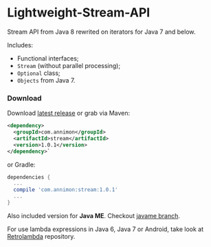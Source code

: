 Lightweight-Stream-API
======================

Stream API from Java 8 rewrited on iterators for Java 7 and below.

Includes:
 + Functional interfaces;
 + `Stream` (without parallel processing);
 + `Optional` class;
 + `Objects` from Java 7.

### Download

Download [latest release](https://github.com/aNNiMON/Lightweight-Stream-API/releases) or grab via Maven:
```xml
<dependency>
  <groupId>com.annimon</groupId>
  <artifactId>stream</artifactId>
  <version>1.0.1</version>
</dependency>`
```
or Gradle:
```groovy
dependencies {
  ...
  compile 'com.annimon:stream:1.0.1'
  ...
}
```


Also included version for **Java ME**. Checkout [javame branch](https://github.com/aNNiMON/Lightweight-Stream-API/tree/javame).

For use lambda expressions in Java 6, Java 7 or Android, take look at [Retrolambda](https://github.com/orfjackal/retrolambda) repository.
